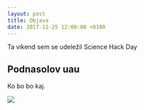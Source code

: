 ```yaml
---
layout: post
title: Objava
date: 2017-11-25 12:00:00 +0100
---
```


Ta vikend sem se udeležil Science Hack Day

## Podnasolov uau

Ko bo bo kaj.

![](/https://github.com/RokVenturini/RokVenturini.github.io/blob/master/IMG_2517.JPG)
